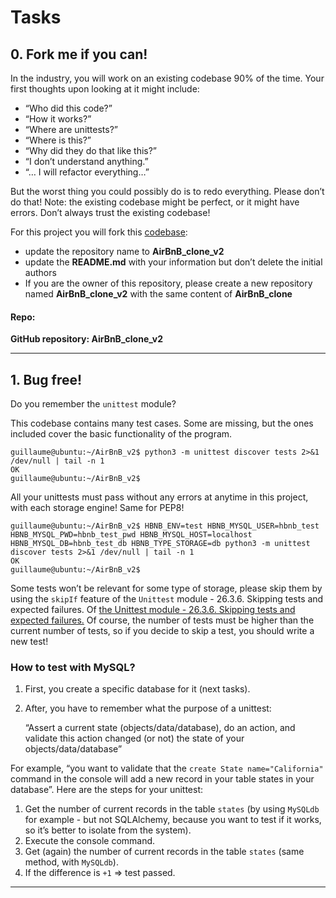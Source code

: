 # Tasks

## 0. Fork me if you can!

In the industry, you will work on an existing codebase 90% of the time. Your first thoughts upon looking at it might include:

- “Who did this code?”
- “How it works?”
- “Where are unittests?”
- “Where is this?”
- “Why did they do that like this?”
- “I don’t understand anything.”
- “… I will refactor everything…”

But the worst thing you could possibly do is to redo everything. Please don’t do that! Note: the existing codebase might be perfect, or it might have errors. Don’t always trust the existing codebase!

For this project you will fork this [codebase](https://github.com/justinmajetich/AirBnB_clone):

- update the repository name to **AirBnB_clone_v2**
- update the **README.md** with your information but don’t delete the initial authors
- If you are the owner of this repository, please create a new repository named **AirBnB_clone_v2** with the same content of **AirBnB_clone**

#### Repo:

**GitHub repository: AirBnB_clone_v2**

---

## 1. Bug free!

Do you remember the `unittest` module?

This codebase contains many test cases. Some are missing, but the ones included cover the basic functionality of the program.

```
guillaume@ubuntu:~/AirBnB_v2$ python3 -m unittest discover tests 2>&1 /dev/null | tail -n 1
OK
guillaume@ubuntu:~/AirBnB_v2$ 
```

All your unittests must pass without any errors at anytime in this project, with each storage engine! Same for PEP8!

```
guillaume@ubuntu:~/AirBnB_v2$ HBNB_ENV=test HBNB_MYSQL_USER=hbnb_test HBNB_MYSQL_PWD=hbnb_test_pwd HBNB_MYSQL_HOST=localhost HBNB_MYSQL_DB=hbnb_test_db HBNB_TYPE_STORAGE=db python3 -m unittest discover tests 2>&1 /dev/null | tail -n 1
OK
guillaume@ubuntu:~/AirBnB_v2$ 
```

Some tests won’t be relevant for some type of storage, please skip them by using the `skipIf` feature of the `Unittest` module - 26.3.6. Skipping tests and expected failures. Of [the Unittest module - 26.3.6. Skipping tests and expected failures.](https://docs.python.org/3/library/unittest.html#skipping-tests-and-expected-failures) Of course, the number of tests must be higher than the current number of tests, so if you decide to skip a test, you should write a new test!

### How to test with MySQL?
1. First, you create a specific database for it (next tasks).
2. After, you have to remember what the purpose of a unittest:

   “Assert a current state (objects/data/database), do an action, and validate this action changed (or not) the state of your objects/data/database”

For example, “you want to validate that the `create State name="California"` command in the console will add a new record in your table states in your database”. Here are the steps for your unittest:

1. Get the number of current records in the table `states` (by using `MySQLdb` for example - but not SQLAlchemy, because you want to test if it works, so it’s better to isolate from the system).
2. Execute the console command.
3. Get (again) the number of current records in the table `states` (same method, with `MySQLdb`).
4. If the difference is `+1` => test passed.

---
